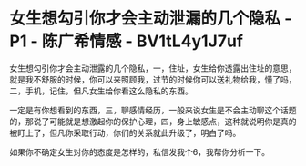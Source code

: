 # 女生想勾引你才会主动泄漏的几个隐私 - P1 - 陈广希情感 - BV1tL4y1J7uf

女生想勾引你才会主动泄露的几个隐私，一，住址，女生给你透露出住址的意思，就是我不舒服的时候，你可以来照顾我，过节的时候你可以送礼物给我，懂了吗，二，手机，记住，但凡女生给你看这么隐私的东西。

一定是有你想看到的东西，三，聊感情经历，一般来说女生是不会主动聊这个话题的，那说了可能就是想激起你的保护心理，四，身上敏感点，这种就说明你是真的被盯上了，但凡你采取行动，你们的关系就此升级了，明白了吗。

如果你不确定女生对你的态度是怎样的，私信发我个6，我帮你分析一下。